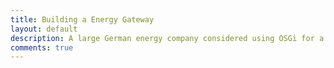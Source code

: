 ```yaml
---
title: Building a Energy Gateway
layout: default
description: A large German energy company considered using OSGi for a gateway.  
comments: true
---
```


